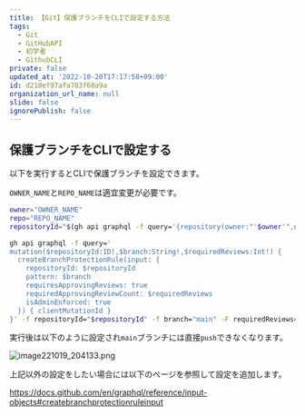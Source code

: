 ```yaml
---
title: 【Git】保護ブランチをCLIで設定する方法
tags:
  - Git
  - GitHubAPI
  - 初学者
  - GithubCLI
private: false
updated_at: '2022-10-20T17:17:58+09:00'
id: d210ef97afa783f68a9a
organization_url_name: null
slide: false
ignorePublish: false
---
```

## 保護ブランチをCLIで設定する

以下を実行するとCLIで保護ブランチを設定できます。

`OWNER_NAME`と`REPO_NAME`は適宜変更が必要です。

``` protect-branch.sh
owner="OWNER_NAME"
repo="REPO_NAME"
repositoryId="$(gh api graphql -f query='{repository(owner:"'$owner'",name:"'$repo'"){id}}' -q .data.repository.id)"

gh api graphql -f query='
mutation($repositoryId:ID!,$branch:String!,$requiredReviews:Int!) {
  createBranchProtectionRule(input: {
    repositoryId: $repositoryId
    pattern: $branch
    requiresApprovingReviews: true
    requiredApprovingReviewCount: $requiredReviews
    isAdminEnforced: true
  }) { clientMutationId }
}' -f repositoryId="$repositoryId" -f branch="main" -F requiredReviews=1

```

実行後は以下のように設定され`main`ブランチには直接`push`できなくなります。

![image221019_204133.png](https://qiita-image-store.s3.ap-northeast-1.amazonaws.com/0/2342443/1b99abce-e6e7-f189-b5c4-abdc02535297.png)

上記以外の設定をしたい場合には以下のページを参照して設定を追加します。

https://docs.github.com/en/graphql/reference/input-objects#createbranchprotectionruleinput

